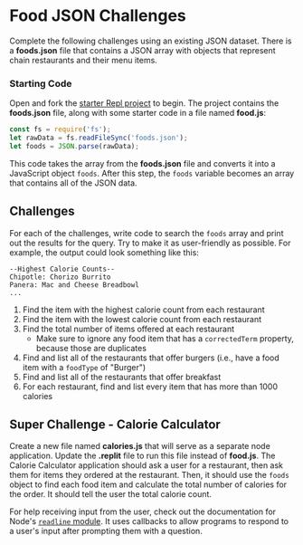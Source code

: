 # Food JSON Challenges
Complete the following challenges using an existing JSON dataset. There is a **foods.json** file that contains a JSON array with objects that represent chain restaurants and their menu items.

### Starting Code
Open and fork the [starter Repl project](https://repl.it/@JosephMaxwell/FoodsStarter) to begin. The project contains the **foods.json** file, along with some starter code in a file named **food.js**:

```js
const fs = require('fs');
let rawData = fs.readFileSync('foods.json');
let foods = JSON.parse(rawData);
```

This code takes the array from the **foods.json** file and converts it into a JavaScript object `foods`. After this step, the `foods` variable becomes an array that contains all of the JSON data.

## Challenges
For each of the challenges, write code to search the `foods` array and print out the results for the query. Try to make it as user-friendly as possible. For example, the output could look something like this:

```
--Highest Calorie Counts--
Chipotle: Chorizo Burrito
Panera: Mac and Cheese Breadbowl
...
```

1. Find the item with the highest calorie count from each restaurant
1. Find the item with the lowest calorie count from each restaurant
1. Find the total number of items offered at each restaurant
    - Make sure to ignore any food item that has a `correctedTerm` property, because those are duplicates
1. Find and list all of the restaurants that offer burgers (i.e., have a food item with a `foodType` of "Burger")
1. Find and list all of the restaurants that offer breakfast
1. For each restaurant, find and list every item that has more than 1000 calories

## Super Challenge - Calorie Calculator
Create a new file named **calories.js** that will serve as a separate node application. Update the **.replit** file to run this file instead of **food.js**. The Calorie Calculator application should ask a user for a restaurant, then ask them for items they ordered at the restaurant. Then, it should use the `foods` object to find each food item and calculate the total number of calories for the order. It should tell the user the total calorie count.

For help receiving input from the user, check out the documentation for Node's [`readline` module](https://nodejs.org/api/readline.html#readline_readline). It uses callbacks to allow programs to respond to a user's input after prompting them with a question.